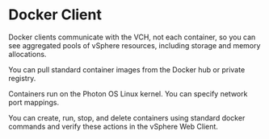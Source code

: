 # Docker Client

Docker clients communicate with the VCH, not each container, so you can see aggregated pools of vSphere resources, including storage and memory allocations. 

You can pull standard container images from the Docker hub or private registry.

Containers run on the Photon OS Linux kernel. You can specify network port mappings. 

You can create, run, stop, and delete containers using standard docker commands and verify these actions in the vSphere Web Client.




